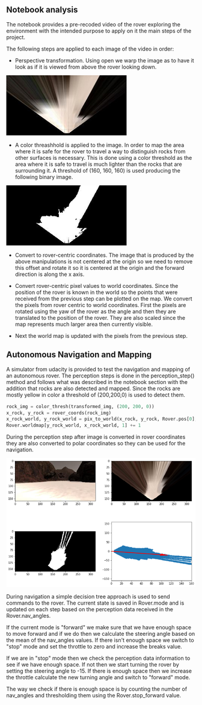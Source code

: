 ## Notebook analysis

The notebook provides a pre-recoded video of the rover exploring the environment with the intended purpose to apply
on it the main steps of the project.

The following steps are applied to each image of the video in order:
* Perspective transformation. Using open we warp the image as to have it look as if it is viewed from above the rover looking down. 

![Warped image](output/warped_example.jpg)

* A color threashhold is applied to the image. In order to map the area where it is safe for the rover to travel a way 
to distinguish rocks from other surfaces is necessary. This is done using a color threshold as the area where it is safe 
to travel is much lighter than the rocks that are surrounding it. 
A threshold of (160, 160, 160) is used producing the following binary image.

![Threshed image](output/warped_threshed.jpg)

* Convert to rover-centric coordinates. The image that is produced by the above manipulations is not centered at the origin
so we need to remove this offset and rotate it so it is centered at the origin and the forward direction is along the x axis.

* Convert rover-centric pixel values to world coordinates. Since the position of the rover is known in the world so 
the points that were received from the previous step can be plotted on the map. We convert the pixels from rover centric 
to world coordinates. First the pixels are rotated using the yaw of the rover as the angle and then they are translated to
the position of the rover. They are also scaled since the map represents much larger area then currently visible. 

* Next the world map is updated with the pixels from the previous step.


## Autonomous Navigation and Mapping

A simulator from udacity is provided to test the navigation and mapping of an autonomous rover. The perception steps is 
done in the perception_step() method and follows what was described in the notebook section with the addition that rocks 
are also detected and mapped. Since the rocks are mostly yellow in color a threshold of (200,200,0) is used to detect them.
```python
rock_img = color_thresh(transformed_img, (200, 200, 0))
x_rock, y_rock = rover_coords(rock_img)
x_rock_world, y_rock_world = pix_to_world(x_rock, y_rock, Rover.pos[0], Rover.pos[1], Rover.yaw, 200, 10)
Rover.worldmap[y_rock_world, x_rock_world, 1] += 1
```
During the perception step after image is converted in rover coordinates they are also converted to polar coordinates 
so they can be used for the navigation.

![Threshed image](output/polar.png)

During navigation a simple decision tree approach is used to send commands to the rover.
The current state is saved in Rover.mode and is updated on each step based on the perception data received in the 
Rover.nav_angles.

If the current mode is "forward" we make sure that we have enough space to move forward and if we do then we calculate the steering angle based on the mean of the nav_angles values. If there isn't enough space we switch to "stop" mode and set the throttle to zero and increase the breaks value.

If we are in "stop" mode then we check the perception data information to see if we have enough space. If not then we start 
turning the rover by setting the steering angle to -15. If there is enough space then we increase the throttle calculate the new turning angle and switch to "forward" mode. 

The way we check if there is enough space is by counting the number of nav_angles and thresholding them using the 
Rover.stop_forward value.



